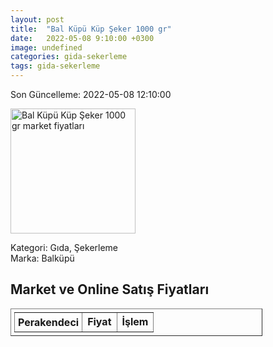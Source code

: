 ```yaml
---
layout: post
title:  "Bal Küpü Küp Şeker 1000 gr"
date:   2022-05-08 9:10:00 +0300
image: undefined
categories: gida-sekerleme
tags: gida-sekerleme
---
```


Son Güncelleme: 2022-05-08 12:10:00

<img src="undefined" width="200" alt="Bal Küpü Küp Şeker 1000 gr market fiyatları" />

Kategori: Gıda, Şekerleme
<br />
Marka: Balküpü

<h2>Market ve Online Satış Fiyatları</h2>

<table border="1" style="padding: 5px;width:80%;">
  <tr>
    <td style="padding: 5px;"><strong>Perakendeci</strong></td>
    <td><strong>Fiyat</strong></td>
    <td><strong>İşlem</strong></td>
  </tr>
  
</table>

